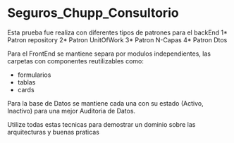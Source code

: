 # Seguros_Chupp_Consultorio
Esta prueba fue realiza con diferentes tipos de patrones para el backEnd
1* Patron repository
2* Patron UnitOfWork
3* Patron N-Capas
4* Patron Dtos

Para el FrontEnd se mantiene separa por modulos independientes,
las carpetas con componentes reutilizables como:
* formularios
* tablas
* cards

Para la base de Datos se mantiene cada una con su estado (Activo, Inactivo) 
para una mejor Auditoria de Datos.

Utilize todas estas tecnicas  para demostrar un dominio sobre las arquitecturas y buenas praticas


